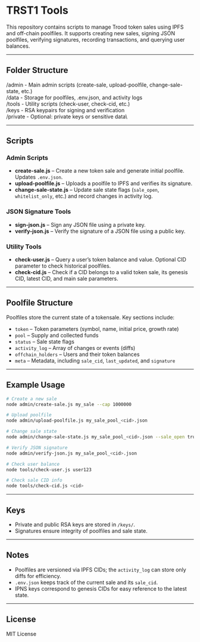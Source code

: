 # TRST1 Tools

This repository contains scripts to manage Trood token sales using IPFS and off-chain poolfiles. It supports creating new sales, signing JSON poolfiles, verifying signatures, recording transactions, and querying user balances.

---

## Folder Structure

/admin - Main admin scripts (create-sale, upload-poolfile, change-sale-state, etc.)\
/data - Storage for poolfiles, .env.json, and activity logs\
/tools - Utility scripts (check-user, check-cid, etc.)\
/keys - RSA keypairs for signing and verification\
/private - Optional: private keys or sensitive data\

---

## Scripts

### Admin Scripts

* **create-sale.js** – Create a new token sale and generate initial poolfile. Updates `.env.json`.
* **upload-poolfile.js** – Uploads a poolfile to IPFS and verifies its signature.
* **change-sale-state.js** – Update sale state flags (`sale_open`, `whitelist_only`, etc.) and record changes in activity log.

### JSON Signature Tools

* **sign-json.js** – Sign any JSON file using a private key.
* **verify-json.js** – Verify the signature of a JSON file using a public key.

### Utility Tools

* **check-user.js** – Query a user’s token balance and value. Optional CID parameter to check historical poolfiles.
* **check-cid.js** – Check if a CID belongs to a valid token sale, its genesis CID, latest CID, and main sale parameters.

---

## Poolfile Structure

Poolfiles store the current state of a tokensale. Key sections include:

* `token` – Token parameters (symbol, name, initial price, growth rate)
* `pool` – Supply and collected funds
* `status` – Sale state flags
* `activity_log` – Array of changes or events (diffs)
* `offchain_holders` – Users and their token balances
* `meta` – Metadata, including `sale_cid`, `last_updated`, and `signature`

---

## Example Usage

```bash
# Create a new sale
node admin/create-sale.js my_sale --cap 1000000

# Upload poolfile
node admin/upload-poolfile.js my_sale_pool_<cid>.json

# Change sale state
node admin/change-sale-state.js my_sale_pool_<cid>.json --sale_open true

# Verify JSON signature
node admin/verify-json.js my_sale_pool_<cid>.json

# Check user balance
node tools/check-user.js user123

# Check sale CID info
node tools/check-cid.js <cid>
```

---

## Keys

* Private and public RSA keys are stored in `/keys/`.
* Signatures ensure integrity of poolfiles and sale state.

---

## Notes

* Poolfiles are versioned via IPFS CIDs; the `activity_log` can store only diffs for efficiency.
* `.env.json` keeps track of the current sale and its `sale_cid`.
* IPNS keys correspond to genesis CIDs for easy reference to the latest state.

---

## License

MIT License
